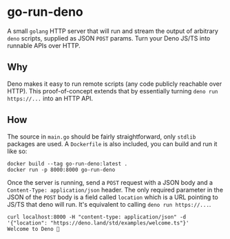 # go-run-deno

A small `golang` HTTP server that will run and stream the output of arbitrary `deno` scripts, supplied as JSON `POST` params.
Turn your Deno JS/TS into runnable APIs over HTTP.

## Why

Deno makes it easy to run remote scripts (any code publicly reachable over HTTP).
This proof-of-concept extends that by essentially turning `deno run https://...` into an HTTP API.

## How

The source in `main.go` should be fairly straightforward, only `stdlib` packages are used.
A `Dockerfile` is also included, you can build and run it like so:

```
docker build --tag go-run-deno:latest .
docker run -p 8000:8000 go-run-deno
```

Once the server is running, send a `POST` request with a JSON body and a `Content-Type: application/json` header.
The only required parameter in the JSON of the `POST` body is a field called `location` which is a URL pointing to JS/TS that deno will run.
It's equivalent to calling `deno run https://...`.

```
curl localhost:8000 -H "content-type: application/json" -d '{"location": "https://deno.land/std/examples/welcome.ts"}'
Welcome to Deno 🦕
```
